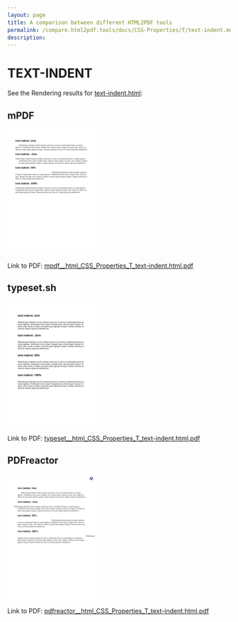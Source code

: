```yaml
---
layout: page
title: A comparison between different HTML2PDF tools
permalink: /compare.html2pdf.tools/docs/CSS-Properties/T/text-indent.md
description: 
---
```


# TEXT-INDENT

See the Rendering results for [text-indent.html](/html/CSS%20Properties/T/text-indent.html):

## mPDF
![](mpdf__html_CSS_Properties_T_text-indent.html.png) 

Link to PDF: [mpdf__html_CSS_Properties_T_text-indent.html.pdf](mpdf__html_CSS_Properties_T_text-indent.html.pdf)

## typeset.sh
![](typeset__html_CSS_Properties_T_text-indent.html.png) 

Link to PDF: [typeset__html_CSS_Properties_T_text-indent.html.pdf](typeset__html_CSS_Properties_T_text-indent.html.pdf)

## PDFreactor
![](pdfreactor__html_CSS_Properties_T_text-indent.html.png) 

Link to PDF: [pdfreactor__html_CSS_Properties_T_text-indent.html.pdf](pdfreactor__html_CSS_Properties_T_text-indent.html.pdf)
